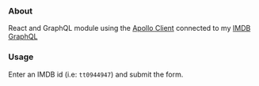 ### About

React and GraphQL module using the [Apollo Client](https://github.com/apollostack/apollo-client) connected to my [IMDB GraphQL](https://github.com/lucasschejtman/imdb-graphql-flow)


### Usage
Enter an IMDB id (i.e: `tt0944947`) and submit the form.
